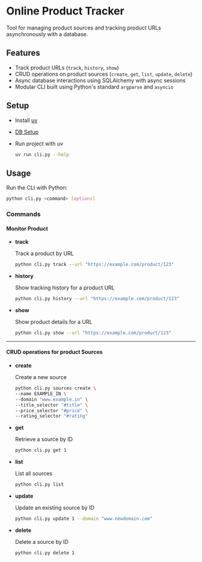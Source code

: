 # Online Product Tracker

Tool for managing product sources and tracking product URLs asynchronously with a database.

## Features

- Track product URLs (`track`, `history`, `show`)
- CRUD operations on product sources (`create`, `get`, `list`, `update`, `delete`)
- Async database interactions using SQLAlchemy with async sessions
- Modular CLI built using Python's standard `argparse` and `asyncio`

## Setup

- Install [uv](https://docs.astral.sh/uv/getting-started/installation/)

- [DB Setup](./tracker/README.md)

- Run project with uv

  ```bash
  uv run cli.py --help
  ```

## Usage

Run the CLI with Python:

```bash
python cli.py <command> [options]
```

### Commands

#### Monitor Product

- **track**

  Track a product by URL

  ```bash
  python cli.py track --url "https://example.com/product/123"
  ```

- **history**

  Show tracking history for a product URL

  ```bash
  python cli.py history --url "https://example.com/product/123"
  ```

- **show**

  Show product details for a URL

  ```bash
  python cli.py show --url "https://example.com/product/123"
  ```

---

#### CRUD operations for product Sources

- **create**

  Create a new source

  ```bash
  python cli.py sources create \
  --name EXAMPLE_IN \
  --domain "www.example.in" \
  --title_selector "#title" \
  --price_selector "#price" \
  --rating_selector "#rating"
  ```

- **get**

  Retrieve a source by ID

  ```bash
  python cli.py get 1
  ```

- **list**

  List all sources

  ```bash
  python cli.py list
  ```

- **update**

  Update an existing source by ID

  ```bash
  python cli.py update 1 --domain "www.newdomain.com"
  ```

- **delete**

  Delete a source by ID

  ```bash
  python cli.py delete 1
  ```
